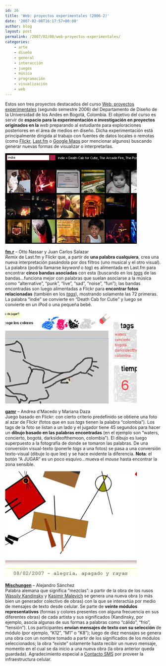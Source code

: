 ```yaml
---
id: 26
title: 'Web: proyectos experimentales (2006-2)'
date: '2007-02-08T16:17:57+00:00'
author: blog
layout: post
permalink: /2007/02/08/web-proyectos-experimentales/
categories:
    - arte
    - diseño
    - general
    - interacción
    - juegos
    - música
    - programación
    - visualización
    - web
---
```


Estos son tres proyectos destacados del curso [Web: proyectos experimentales](http://aeon.uniandes.edu.co/medios/cursos/dise3320-062/ "sitio web del curso") (segundo semestre 2006) del Departamento de Diseño de la Universidad de los Andes en Bogotá, Colombia. El objetivo del curso es servir de <span style="font-weight: bold;">espacio para la experimentación e investigación en proyectos originados en la </span>*web* preparando al estudiante para exploraciones posteriores en el área de medios en diseño. Dicha experimentación está principalmente dirigida al trabajo con fuentes de datos locales o remotas (como [Flickr](http://www.flickr.com/services/ "Flickr Services"), [Last.fm](http://www.last.fm/tools/feeds/ "Last.fm Data Feeds") o [Google Maps](http://www.google.com/apis/maps/ "Google Maps API") por mencionar algunos) buscando generar nuevas formas de visualizar o interpretarlas.

[![fm.r](/wp-content/uploads/2007/02/fmr.jpg)](http://aeon.uniandes.edu.co/medios/cursos/dise3320-062/detalle.php?p_id=444&e_id=283)

[**fm.r**](http://aeon.uniandes.edu.co/medios/cursos/dise3320-062/detalle.php?p_id=444&e_id=283) – Otto Nassar y Juan Carlos Salazar  
*Remix* de Last.fm y Flickr que, a partir de **una palabra cualquiera**, crea una nueva interpretación pasándola por dos filtros (uno musical y el otro visual). La palabra (podrí­a llamarse *keyword* o *tag*) es alimentada en Last.fm para encontrar **cinco bandas asociadas** con esta (buscando en los [*tags*](http://www.last.fm/explore/ "tags populares en Last.fm") de las bandas…funciona mejor con palabras que suelan asociarse a la música como “alternative”, “punk”, “live”, “sad”, “noise”, “fun”); las bandas encontradas son luego alimentadas a Flickr para **encontrar fotos relacionadas** (también en los [*tags*](http://www.flickr.com/photos/tags/ "tags populares en Flickr")), mostrando solamente las 72 primeras. La palabra “indie” se convierte en “Death Cab for Cutie” y luego se convierte en un iPod o una pequeña bebé.

[![gamr](/wp-content/uploads/2007/02/gamr.jpg)](http://aeon.uniandes.edu.co/medios/cursos/dise3320-062/detalle.php?p_id=438&e_id=283)

[**gamr**](http://aeon.uniandes.edu.co/medios/cursos/dise3320-062/detalle.php?p_id=438&e_id=283) – Andrea d’Macedo y Mariana Daza  
Juego basado en Flickr: con cierto criterio predefinido se obtiene una foto al azar de Flickr (fotos que en sus *tags* tienen la palabra “colombia”). Los tags de la foto se listan a un lado y el jugador tiene 45 segundos para hacer un **dibujo basado en las palabras encontradas** (en el ejemplo son “waters, concierto, bogotá, darksideofthemoon, colombia”). El dibujo es luego superpuesto a la fotografí­a de donde se tomaron las palabras. De una conversión visual-texto (ponerle *tags* a una fotos) se pasa a una conversión texto-visual (dibuje lo que lee) y se hace evidente la diferencia. **Nota**: el botón “A JUGAR” es un poco esquivo…mueva el *mouse* hasta encontrar la zona sensible.

[![mischungen](/wp-content/uploads/2007/02/mischungen.jpg)](http://aeon.uniandes.edu.co/medios/cursos/dise3320-062/detalle.php?p_id=451&e_id=283)

[**Mischungen**](http://aeon.uniandes.edu.co/medios/cursos/dise3320-062/detalle.php?p_id=451&e_id=283) – Alejandro Sánchez  
Palabra alemana que significa “mezclas”: a partir de la obra de los rusos [Wassily Kandinsky](http://www.ibiblio.org/wm/paint/auth/kandinsky/ "Wassily Kandinsky en el WebMuseum") y [Kasimir Malevich](http://www.ibiblio.org/wm/paint/auth/malevich/ "Kasimir Malevich en el WebMuseum") se genera una nueva obra (o más bien un generador colectivo de obras) con la que se interactúa por medio de mensajes de texto desde celular. Se parte de **veinte módulos representativos** (formas y colores presentes con alguna frecuencia en sus diferentes obras) de cada artista y sus significados (Kandinsky, por ejemplo, asocia algunas de sus formas a palabras como “cálido”, “frí­o”, “tensión”). Los participantes **enví­an mensajes de texto con su selección** de módulo (por ejemplo, “K12”, “M1” o “K8”); luego de diez mensajes se genera una obra con un nombre tomado a partir de los significados de los módulos seleccionados; la obra “existe” solamente hasta recibir un nuevo mensaje, momento en el cual se da inicio a una nueva obra (la obra anterior queda guardada). Agradecimiento especial a [Contacto SMS](http://www.contactosms.com.co/ "sitio web Contacto SMS") por proveer la infraestructura celular.
